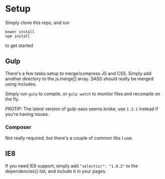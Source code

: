 # Setup

Simply clone this repo, and run

    bower install
    npm install

to get started

## Gulp

There's a few tasks setup to merge/compress JS and CSS. Simply add another directory to the js.merge[] array. SASS should really be merged using includes.

Simply run `gulp` to compile, or `gulp watch` to monitor files and recompile on the fly.

PROTIP: The latest version of gulp-sass seems broke, use `1.3.1` instead if you're having issues.

### Composer

Not really required, but there's a couple of common libs I use.

## IE8

If you need IE8 support, simply add `"selectizr": "1.0.2"` to the dependencies{} list, and include it in your pages.